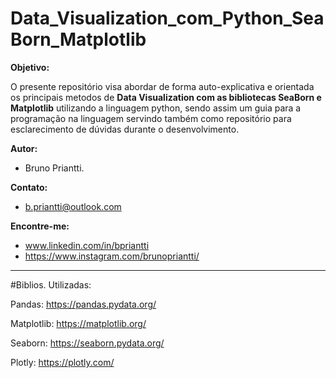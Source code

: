 # Data_Visualization_com_Python_SeaBorn_Matplotlib

__Objetivo:__   

O presente repositório visa abordar de forma auto-explicativa e orientada os principais metodos de __Data Visualization com as bibliotecas SeaBorn e Matplotlib__ utilizando a linguagem python, sendo assim um guia para a programação na linguagem servindo também como repositório para esclarecimento de dúvidas durante o desenvolvimento.

__Autor:__  
   - Bruno Priantti.
    
__Contato:__  
  - b.priantti@outlook.com

__Encontre-me:__  
   -  www.linkedin.com/in/bpriantti  
   -  https://www.instagram.com/brunopriantti/

___

#Biblios. Utilizadas:

Pandas:
https://pandas.pydata.org/

Matplotlib:
https://matplotlib.org/

Seaborn:
https://seaborn.pydata.org/

Plotly:
https://plotly.com/
